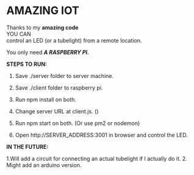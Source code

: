 # AMAZING IOT 

Thanks to my **amazing code** <br>
YOU CAN <br>
control an LED (or a tubelight) from a remote location.

You only need ***A RASPBERRY PI.***

**STEPS TO RUN:**

1. Save ./server folder to server machine.
2. Save ./client folder to raspberry pi.
3. Run npm install on both.
4. Change server URL at client.js. ()

5. Run npm start on both. (Or use pm2 or nodemon)
6. Open http://SERVER_ADDRESS:3001 in browser and control the LED.

**IN THE FUTURE:**

1.Will add a circuit for connecting an actual tubelight if I actually do it. 
2. Might add an arduino version.

